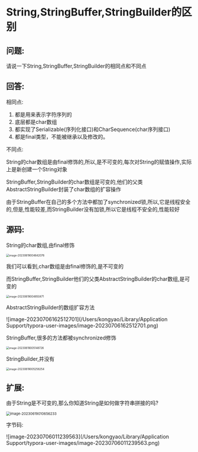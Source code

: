 # String,StringBuffer,StringBuilder的区别

## 问题:

请说一下String,StringBuffer,StringBuilder的相同点和不同点

## 回答:

相同点:

1. 都是用来表示字符序列的
2. 底层都是char数组
3. 都实现了Serializable(序列化接口)和CharSequence(char序列接口)
4. 都是final类型，不能被继承以及修改的。

不同点:

String的char数组是由final修饰的,所以,是不可变的,每次对String的赋值操作,实际上是新创建一个String对象

StringBuffer,StringBuilder的char数组是可变的,他们的父类AbstractStringBuilder封装了char数组的扩容操作

由于StringBuffer在自己的多个方法中都加了synchronized锁,所以,它是线程安全的,但是,性能较差,而StringBuilder没有加锁,所以它是线程不安全的,性能较好

## 源码:

String的char数组,由final修饰

<img src="/Users/kongyao/Library/Application Support/typora-user-images/image-20230619004642076.png" alt="image-20230619004642076" style="zoom:50%;" />

我们可以看到,char数组是由final修饰的,是不可变的

而StringBuffer,StringBuilder他们的父类AbstractStringBuilder的char数组,是可变的

<img src="/Users/kongyao/Library/Application Support/typora-user-images/image-20230619004850471.png" alt="image-20230619004850471" style="zoom:50%;" />

AbstractStringBuilder的数组扩容方法

![image-20230706162512701](/Users/kongyao/Library/Application Support/typora-user-images/image-20230706162512701.png)

StringBuffer,很多的方法都被synchronized修饰

<img src="/Users/kongyao/Library/Application Support/typora-user-images/image-20230619005148726.png" alt="image-20230619005148726" style="zoom:50%;" />

StringBuilder,并没有

<img src="/Users/kongyao/Library/Application Support/typora-user-images/image-20230619005258254.png" alt="image-20230619005258254" style="zoom:50%;" />

## 扩展:

由于String是不可变的,那么你知道String是如何做字符串拼接的吗?

<img src="/Users/kongyao/Library/Application Support/typora-user-images/image-20230619010656233.png" alt="image-20230619010656233" style="zoom:67%;" />

字节码:

![image-20230706011239563](/Users/kongyao/Library/Application Support/typora-user-images/image-20230706011239563.png)


